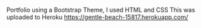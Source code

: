 Portfolio using a Bootstrap Theme, I used HTML and CSS 
This was uploaded to Heroku
https://gentle-beach-15817.herokuapp.com/
